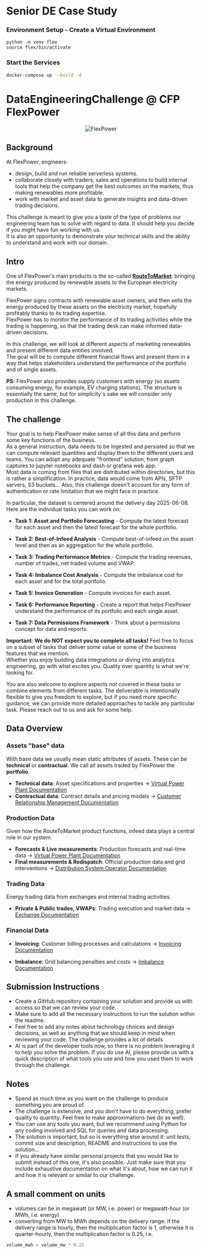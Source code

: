 # Senior DE Case Study


###  Environment Setup - Create a Virtual Environment

```
python -m venv flex
source flex/bin/activate

```


### Start the Services


```bash
docker-compose up --build -d
```


# DataEngineeringChallenge @ CFP FlexPower

<div style="display: flex; justify-content: center;">
  <img src="img.png" alt="FlexPower">
</div>



## Background

At FlexPower, engineers:
- design, build and run reliable serverless systems.
- collaborate closely with traders, sales and operations to build internal tools that help the company get the best outcomes
  on the markets, thus making renewables more profitable.
- work with market and asset data to generate insights and data-driven trading decisions.

This challenge is meant to give you a taste of the type of problems our engineering team has to solve with regard to
data. It should help you decide if you might have fun working with us.\
It is also an opportunity to demonstrate your technical skills and the ability to understand and work with our domain.

## Intro

One of FlexPower's main products is the so-called **[RouteToMarket](https://flex-power.energy/services/renewables-trading/)**: 
bringing the energy produced by renewable assets to the European electricity markets.

FlexPower signs contracts with renewable asset owners, and then sells the energy produced by
these assets on the electricity market, hopefully profitably thanks to its trading expertise.\
FlexPower has to monitor the performance of its trading activities while the trading is happening, so that
the trading desk can make informed data-driven decisions.

In this challenge, we will look at different aspects of marketing renewables and present different data
entities involved.\
The goal will be to compute different financial flows and present them in a way that helps stakeholders
understand the performance of the portfolio and of single assets.

**PS:** FlexPower also provides supply customers with energy (so assets consuming energy, for example, EV charging
stations). The structure is essentially the same, but for simplicity's sake we will consider only production 
in this challenge.

## The challenge

Your goal is to help FlexPower make sense of all this data and perform some key functions of the business.\
As a general instruction, data needs to be ingested and persisted so that we can compute relevant
quantities and display them to the different users and teams. 
You can adopt any adequate "frontend" solution, from graph captures to jupyter notebooks and dash or grafana web app.\
Most data is coming from files that are distributed within directories, but this is rather a simplification.
In practice, data would come from APIs, SFTP servers, S3 buckets... Also, this challenge doesn't account for any form 
of authentication or rate limitation that we might face in practice.

In particular, the dataset is centered around the delivery day 2025-06-08. Here are the individual tasks you can work on:

- **Task 1: Asset and Portfolio Forecasting** - Compute the latest forecast for each asset and then the latest forecast for the whole portfolio.

- **Task 2: Best-of-Infeed Analysis** - Compute best-of-infeed on the asset level and then as an aggregation for the whole portfolio.

- **Task 3: Trading Performance Metrics** - Compute the trading revenues, number of trades, net traded volume and VWAP.

- **Task 4: Imbalance Cost Analysis** - Compute the imbalance cost for each asset and for the total portfolio.

- **Task 5: Invoice Generation** - Compute invoices for each asset.

- **Task 6: Performance Reporting** - Create a report that helps FlexPower understand the performance of its portfolio and each single asset.

- **Task 7: Data Permissions Framework** - Think about a permissions concept for data and reports.

**Important**: **We do NOT expect you to complete all tasks!** Feel free to focus on a subset of tasks that deliver 
some value or some of the business features that we mention.\
Whether you enjoy building data integrations or diving into analytics engineering, go with what excites you. 
Quality over quantity is what we're looking for.

You are also welcome to explore aspects not covered in these tasks or combine elements from different tasks.
The deliverable is intentionally flexible to give you freedom to explore, but if you need more specific guidance,
we can provide more detailed approaches to tackle any particular task. Please reach out to us and ask for some help.

## Data Overview

### Assets "base" data
With base data we usually mean static attributes of assets. These can be **technical** or **contractual**.
We call all assets traded by FlexPower the **portfolio**.

- **Technical data**: Asset specifications and properties → [Virtual Power Plant Documentation](src/vpp/domain_description/README.md)
- **Contractual data**: Contract details and pricing models → [Customer Relationship Management Documentation](database/crm/README.md)

### Production Data
Given how the RouteToMarket product functions, infeed data plays a central role in our system.

- **Forecasts & Live measurements**: Production forecasts and real-time data → [Virtual Power Plant Documentation](src/vpp/domain_description/README.md)
- **Final measurements & Redispatch**: Official production data and grid interventions → [Distribution System Operator Documentation](database/distribution_system_operator/README.md)

### Trading Data
Energy trading data from exchanges and internal trading activities.

- **Private & Public trades, VWAPs**: Trading execution and market data → [Exchange Documentation](src/exchange/domain_description/README.md)

### Financial Data

- **Invoicing**: Customer billing processes and calculations → [Invoicing Documentation](src/invoicing/invoicing.md)

- **Imbalance**: Grid balancing penalties and costs → [Imbalance Documentation](src/imbalance/domain_description/README.md)


## Submission Instructions

- Create a GitHub repository containing your solution and provide us with access so that we can review your code.
- Make sure to add all the necessary instructions to run the solution within the readme.
- Feel free to add any notes about technology choices and design decisions, as well as anything that we should keep in
  mind when reviewing your code. The challenge provides a lot of details
- AI is part of the developer tools now, so there is no problem leveraging it to help you solve the problem.
  If you do use AI, please provide us with a quick description of what tools you use and how you used them to work
  through the challenge.

## Notes

- Spend as much time as you want on the challenge to produce something you are proud of.
- The challenge is extensive, and you don't have to do everything, prefer quality to quantity. Feel free to make
  approximations (we do as well).
- You can use any tools you want, but we recommend using Python for any coding involved and SQL for queries and data
  processing.
- The solution is important, but so is everything else around it: unit tests, commit size and description, README and
  instructions to use the solution...
- If you already have similar personal projects that you would like to submit instead of this one, it's also possible.
  Just make sure that you include exhaustive documentation on what it's about, how we can run it and how it is relevant
  or similar to our challenge.

## A small comment on units
- volumes can be in megawatt (or MW, i.e. power) or megawatt-hour (or MWh, i.e. energy)
- converting from MW to MWh depends on the delivery range: if the delivery range is hourly, then the multiplication factor is 1, otherwise it is quarter-hourly, then the multiplication factor is 0.25, i.e.
```python
volume_mwh = volume_mw * 0.25
```
